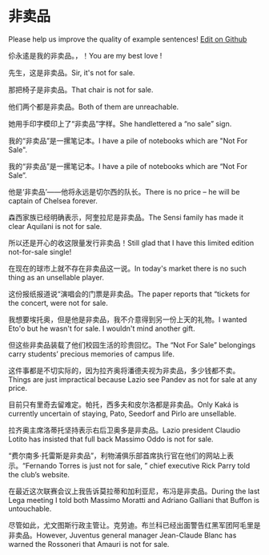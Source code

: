 # 非卖品

Please help us improve the quality of example sentences! [Edit on Github](https://github.com/jiyushe/jiyu-example-sentence-source/blob/main/chinese/feimaipin.md)

<p><span class="chinese">伱永逺是我的非卖品。，！</span><span class="english">You are my best love !</span></p>

<p><span class="chinese">先生，这是非卖品。</span><span class="english">Sir, it's not for sale.</span></p>

<p><span class="chinese">那把椅子是非卖品。</span><span class="english">That chair is not for sale.</span></p>

<p><span class="chinese">他们两个都是非卖品。</span><span class="english">Both of them are unreachable.</span></p>

<p><span class="chinese">她用手印字模印上了“非卖品”字样。</span><span class="english">She handlettered a “no sale” sign.</span></p>

<p><span class="chinese">我的“非卖品”是一摞笔记本。</span><span class="english">I have a pile of notebooks which are "Not For Sale".</span></p>

<p><span class="chinese">我的“非卖品”是一摞笔记本。</span><span class="english">I have a pile of notebooks which are “Not For Sale”.</span></p>

<p><span class="chinese">他是‘非卖品’——他将永远是切尔西的队长。</span><span class="english">There is no price – he will be captain of Chelsea forever.</span></p>

<p><span class="chinese">森西家族已经明确表示，阿奎拉尼是非卖品。</span><span class="english">The Sensi family has made it clear Aquilani is not for sale.</span></p>

<p><span class="chinese">所以还是开心的收这限量发行非卖品！</span><span class="english">Still glad that I have this limited edition not-for-sale single!</span></p>

<p><span class="chinese">在现在的球市上就不存在非卖品这一说。</span><span class="english">In today's market there is no such thing as an unsellable player.</span></p>

<p><span class="chinese">这份报纸报道说“演唱会的门票是非卖品。</span><span class="english">The paper reports that “tickets for the concert, were not for sale.</span></p>

<p><span class="chinese">我想要埃托奥，但是他是非卖品，我不介意得到另一份上天的礼物。</span><span class="english">I wanted Eto'o but he wasn't for sale. I wouldn't mind another gift.</span></p>

<p><span class="chinese">但这些非卖品装载了他们校园生活的珍贵回忆。</span><span class="english">The “Not For Sale” belongings carry students’ precious memories of campus life.</span></p>

<p><span class="chinese">这件事都是不切实际的，因为拉齐奥将潘德夫视为非卖品，多少钱都不卖。</span><span class="english">Things are just impractical because Lazio see Pandev as not for sale at any price.</span></p>

<p><span class="chinese">目前只有里奇去留难定。帕托，西多夫和皮尔洛都是非卖品。</span><span class="english">Only Kaká is currently uncertain of staying, Pato, Seedorf and Pirlo are unsellable.</span></p>

<p><span class="chinese">拉齐奥主席洛蒂托坚持表示右后卫奥多是非卖品。</span><span class="english">Lazio president Claudio Lotito has insisted that full back Massimo Oddo is not for sale.</span></p>

<p><span class="chinese">“费尔南多·托雷斯是非卖品”，利物浦俱乐部首席执行官在他们的网站上表示。</span><span class="english">“Fernando Torres is just not for sale, ” chief executive Rick Parry told the club’s website.</span></p>

<p><span class="chinese">在最近这次联赛会议上我告诉莫拉蒂和加利亚尼，布冯是非卖品。</span><span class="english">During the last Lega meeting I told both Massimo Moratti and Adriano Galliani that Buffon is untouchable.</span></p>

<p><span class="chinese">尽管如此，尤文图斯行政主管让。克劳迪。布兰科已经出面警告红黑军团阿毛里是非卖品。</span><span class="english">However, Juventus general manager Jean-Claude Blanc has warned the Rossoneri that Amauri is not for sale.</span></p>

